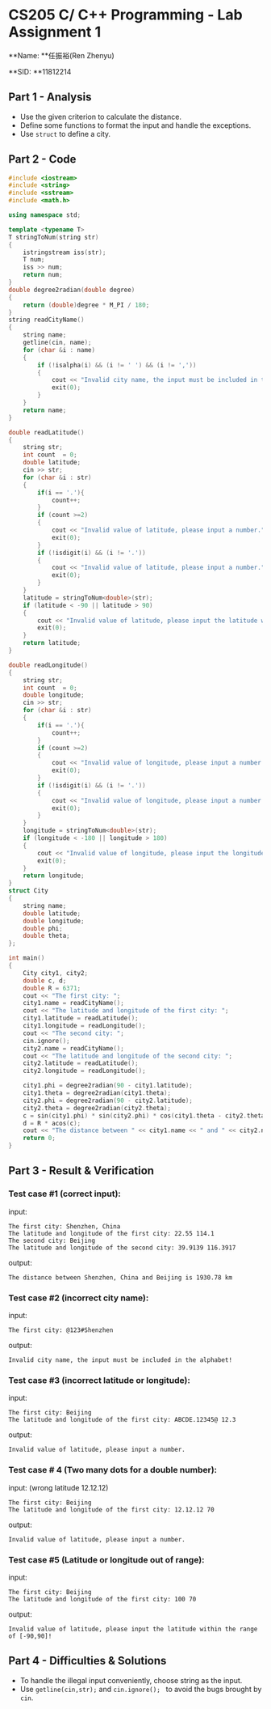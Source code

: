# CS205 C/ C++ Programming - Lab Assignment 1

**Name: **任振裕(Ren Zhenyu)

**SID: **11812214

## Part 1 - Analysis

+ Use the given criterion to calculate the distance.
+ Define some functions to format the input and handle the exceptions.
+ Use `struct` to define a city.

## Part 2 - Code

```c++
#include <iostream>
#include <string>
#include <sstream>
#include <math.h>

using namespace std;

template <typename T>
T stringToNum(string str)
{
    istringstream iss(str);
    T num;
    iss >> num;
    return num;
}
double degree2radian(double degree)
{
    return (double)degree * M_PI / 180;
}
string readCityName()
{
    string name;
    getline(cin, name);
    for (char &i : name)
    {
        if (!isalpha(i) && (i != ' ') && (i != ','))
        {
            cout << "Invalid city name, the input must be included in the alphabet!" << endl;
            exit(0);
        }
    }
    return name;
}

double readLatitude()
{
    string str;
    int count  = 0;
    double latitude;
    cin >> str;
    for (char &i : str)
    {
        if(i == '.'){
            count++;
        }
        if (count >=2)
        {
            cout << "Invalid value of latitude, please input a number." <<endl; 
            exit(0);
        }
        if (!isdigit(i) && (i != '.'))
        {
            cout << "Invalid value of latitude, please input a number." << endl;
            exit(0);
        }
    }
    latitude = stringToNum<double>(str);
    if (latitude < -90 || latitude > 90)
    {
        cout << "Invalid value of latitude, please input the latitude within the range of [-90,90]!" << endl;
        exit(0);
    }
    return latitude;
}

double readLongitude()
{
    string str;
    int count  = 0;
    double longitude;
    cin >> str;
    for (char &i : str)
    {   
        if(i == '.'){
            count++;
        }
        if (count >=2)
        {
            cout << "Invalid value of longitude, please input a number." <<endl; 
            exit(0);
        }
        if (!isdigit(i) && (i != '.'))
        {
            cout << "Invalid value of longitude, please input a number." << endl;
            exit(0);
        }
    }
    longitude = stringToNum<double>(str);
    if (longitude < -180 || longitude > 180)
    {
        cout << "Invalid value of longitude, please input the longitude within the range of [-180,180]!" << endl;
        exit(0);
    }
    return longitude;
}
struct City
{
    string name;
    double latitude;
    double longitude;
    double phi;
    double theta;
};

int main()
{
    City city1, city2;
    double c, d;
    double R = 6371;
    cout << "The first city: ";
    city1.name = readCityName();
    cout << "The latitude and longitude of the first city: ";
    city1.latitude = readLatitude();
    city1.longitude = readLongitude();
    cout << "The second city: ";
    cin.ignore();
    city2.name = readCityName();
    cout << "The latitude and longitude of the second city: ";
    city2.latitude = readLatitude();
    city2.longitude = readLongitude();

    city1.phi = degree2radian(90 - city1.latitude);
    city1.theta = degree2radian(city1.theta);
    city2.phi = degree2radian(90 - city2.latitude);
    city2.theta = degree2radian(city2.theta);
    c = sin(city1.phi) * sin(city2.phi) * cos(city1.theta - city2.theta) + cos(city1.phi) * cos(city2.phi);
    d = R * acos(c);
    cout << "The distance between " << city1.name << " and " << city2.name << " is " << d << " km" << endl;
    return 0;
}
```

## Part 3 - Result & Verification

### Test case #1 (correct input):

input:

```
The first city: Shenzhen, China
The latitude and longitude of the first city: 22.55 114.1
The second city: Beijing
The latitude and longitude of the second city: 39.9139 116.3917
```

output:

```
The distance between Shenzhen, China and Beijing is 1930.78 km
```

### Test case #2 (incorrect city name):

input:

```
The first city: @123#Shenzhen
```

output:

```
Invalid city name, the input must be included in the alphabet!
```

### Test case #3 (incorrect latitude or longitude):

input:

```
The first city: Beijing
The latitude and longitude of the first city: ABCDE.12345@ 12.3
```

output:

```
Invalid value of latitude, please input a number.
```

### Test case # 4 (Two many dots for a double number):

input: (wrong latitude 12.12.12)

```
The first city: Beijing
The latitude and longitude of the first city: 12.12.12 70 
```

output:

```
Invalid value of latitude, please input a number.
```

### Test case #5 (Latitude or longitude out of range):

input:

```
The first city: Beijing
The latitude and longitude of the first city: 100 70
```

output:

```
Invalid value of latitude, please input the latitude within the range of [-90,90]!
```

## Part 4 - Difficulties & Solutions

+ To handle the illegal input conveniently, choose string as the input.
+ Use `getline(cin,str);` and `cin.ignore(); ` to avoid the bugs brought by `cin`.